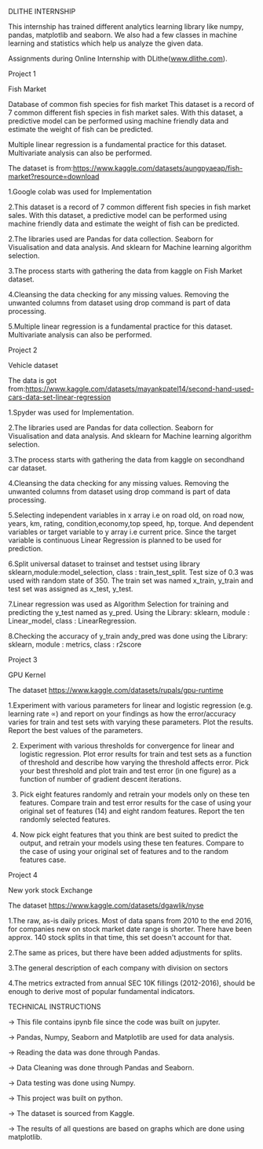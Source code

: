DLITHE INTERNSHIP

This internship has trained  different analytics learning library like numpy, pandas, matplotlib and seaborn.
We also had a few classes in machine learning and statistics which help us analyze the given data.

Assignments during Online Internship with DLithe(www.dlithe.com).

Project 1

Fish Market 

Database of common fish species for fish market
This dataset is a record of 7 common different fish species in fish market sales. With this dataset, a predictive model can be performed using machine friendly data and estimate the weight of fish can be predicted.

Multiple linear regression is a fundamental practice for this dataset. Multivariate analysis can also be performed.

The dataset is from:https://www.kaggle.com/datasets/aungpyaeap/fish-market?resource=download

1.Google colab was used for Implementation

2.This dataset is a record of 7 common different fish species in fish market sales. With this dataset, a predictive model can be performed using machine friendly data and estimate the weight of fish can be predicted.

2.The libraries used are Pandas for data collection. Seaborn for Visualisation and data analysis. And sklearn for Machine learning algorithm selection.

3.The process starts with gathering the data from kaggle on Fish Market dataset.

4.Cleansing the data checking for any missing values. Removing the unwanted columns from dataset using drop command is part of data processing.

5.Multiple linear regression is a fundamental practice for this dataset. Multivariate analysis can also be performed.


Project 2

Vehicle dataset

The data is got from:https://www.kaggle.com/datasets/mayankpatel14/second-hand-used-cars-data-set-linear-regression

1.Spyder was used for Implementation.

2.The libraries used are Pandas for data collection. Seaborn for Visualisation and data analysis. And sklearn for Machine learning algorithm selection.

3.The process starts with gathering the data from kaggle on secondhand car dataset.

4.Cleansing the data checking for any missing values. Removing the unwanted columns from dataset using drop command is part of data processing.

5.Selecting independent variables in x array i.e on road old, on road now, years, km, rating, condition,economy,top speed, hp, torque. And dependent variables or target variable to y array i.e current price. Since the target variable is continuous Linear Regression is planned to be used for prediction.

6.Split universal dataset to trainset and testset using library sklearn,module:model_selection, class : train_test_split. Test size of 0.3 was used with random state of 350. The train set was named x_train, y_train and test set was assigned as x_test, y_test.

7.Linear regression was used as Algorithm Selection for training and predicting the y_test named as y_pred. Using the Library: sklearn, module : Linear_model, class : LinearRegression.

8.Checking the accuracy of y_train andy_pred was done using the Library: sklearn, module : metrics, class : r2score

Project 3

GPU Kernel

The dataset https://www.kaggle.com/datasets/rupals/gpu-runtime

1.Experiment with various parameters for linear and logistic regression (e.g. learning rate ∝) and report on your findings as how the error/accuracy varies for train and test sets with varying these parameters. Plot the results. Report the best values of the parameters.

2. Experiment with various thresholds for convergence for linear and logistic regression. Plot error results for train and test sets as a function of threshold and describe how varying the threshold affects error. Pick your best threshold and plot train and test error (in one figure) as a function of number of gradient descent iterations.

3. Pick eight features randomly and retrain your models only on these ten features. Compare train and test error results for the case of using your original set of features (14) and eight random features. Report the ten randomly selected features.

4. Now pick eight features that you think are best suited to predict the output, and retrain your models using these ten features. Compare to the case of using your original set of features and to the random features case.

Project 4

New york stock Exchange

The dataset https://www.kaggle.com/datasets/dgawlik/nyse

1.The raw, as-is daily prices. Most of data spans from 2010 to the end 2016, for companies new on stock market date range is shorter. There have been approx. 140 stock splits in that time, this set doesn't account for that.

2.The same as prices, but there have been added adjustments for splits.

3.The general description of each company with division on sectors

4.The metrics extracted from annual SEC 10K fillings (2012-2016), should be enough to derive most of popular fundamental indicators.



TECHNICAL INSTRUCTIONS

-> This file contains ipynb file since the code was built on jupyter.

-> Pandas, Numpy, Seaborn and Matplotlib are used for data analysis.

-> Reading the data was done through Pandas.

-> Data Cleaning was done through Pandas and Seaborn.

-> Data testing was done using Numpy.

-> This project was built on python.

-> The dataset is sourced from Kaggle.

-> The results of all questions are based on graphs which are done using matplotlib.




